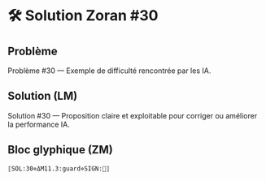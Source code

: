 # 🛠️ Solution Zoran #30

## Problème
Problème #30 — Exemple de difficulté rencontrée par les IA.

## Solution (LM)
Solution #30 — Proposition claire et exploitable pour corriger ou améliorer la performance IA.

## Bloc glyphique (ZM)
```
⟦SOL:30⋄ΔM11.3:guard⋄SIGN:🦋⟧
```
